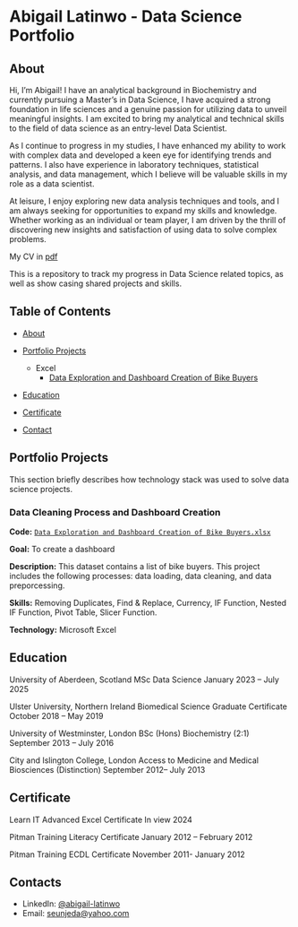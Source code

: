 # Abigail Latinwo - Data Science Portfolio
## About

Hi, I’m Abigail! I have an analytical background in Biochemistry and currently pursuing a Master’s in Data Science, I have acquired a strong foundation in life sciences and a genuine passion for utilizing data to unveil meaningful insights. I am excited to bring my analytical and technical skills to the field of data science as an entry-level Data Scientist.

As I continue to progress in my studies, I have enhanced my ability to work with complex data and developed a keen eye for identifying trends and patterns. I also have experience in laboratory techniques, statistical analysis, and data management, which I believe will be valuable skills in my role as a data scientist.

At leisure, I enjoy exploring new data analysis techniques and tools, and I am always seeking for opportunities to expand my skills and knowledge. Whether working as an individual or team player, I am driven by the thrill of discovering new insights and satisfaction of using data to solve complex problems.

My CV in [pdf](https://github.com/Seunjeda/AbigailLatinwo/blob/main/Abigail-latinwo%20CV.pdf)

This is a repository to track my progress in Data Science related topics, as well as show casing shared projects and skills.
## Table of Contents
- [About](https://github.com/Seunjeda/AbigailLatinwo/blob/main/README.md#about)
- [Portfolio Projects](https://github.com/Seunjeda/AbigailLatinwo/blob/main/README.md#portfolio-projects)
  - Excel
    - [Data Exploration and Dashboard Creation of Bike Buyers](https://github.com/Seunjeda/AbigailLatinwo/Data-Analysis-Portfolio#Data-Exploration-and-Dashboard-Creation-Bike-Buyers)
 

- [Education](https://github.com/Seunjeda/AbigailLatinwo/blob/main/README.md#education)
- [Certificate](https://github.com/Seunjeda/AbigailLatinwo/blob/main/README.md#certificate)
- [Contact](https://github.com/Seunjeda/AbigailLatinwo/blob/main/README.md#contacts)
## Portfolio Projects
This section briefly describes how technology stack was used to solve data science projects. 

### Data Cleaning Process and Dashboard Creation

**Code:** [`Data Exploration and Dashboard Creation of Bike Buyers.xlsx`](https://github.com/Seunjeda/AbigailLatinwo/blob/main/Excel%20Project%20Dataset%20(Bike%20buyers).xlsx)

**Goal:** To create a dashboard

**Description:** This dataset contains a list of bike buyers. This project includes the following processes: data loading, data cleaning, and data preporcessing.

**Skills:** Removing Duplicates, Find & Replace, Currency, IF Function, Nested IF Function, Pivot Table, Slicer Function.

**Technology:** Microsoft Excel

## Education
University of Aberdeen, Scotland
MSc Data Science 
January 2023 – July 2025

Ulster University, Northern Ireland
Biomedical Science Graduate Certificate
October 2018 – May 2019

University of Westminster, London
BSc (Hons) Biochemistry (2:1)
September 2013 – July 2016

City and Islington College, London
Access to Medicine and Medical Biosciences (Distinction) 
September 2012– July 2013

## Certificate
Learn IT Advanced 
Excel Certificate        In view 	2024

Pitman Training
Literacy Certificate	   January 2012 – February 2012

Pitman Training 
ECDL Certificate 	       November 2011- January 2012

## Contacts
- LinkedIn: [@abigail-latinwo](https://www.linkedin.com/in/abigail-latinwo/)
- Email: seunjeda@yahoo.com
  
